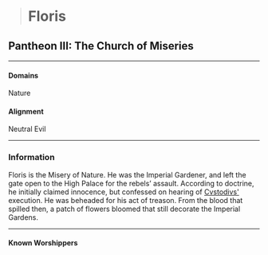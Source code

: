 ># Floris

## Pantheon III: The Church of Miseries  

***

#### Domains 

Nature

#### Alignment

Neutral Evil

***

### Information

Floris is the Misery of Nature. He was the Imperial Gardener, and left the gate open to the High Palace for the rebels’ assault. According to doctrine, he initially claimed innocence, but confessed on hearing of [Cvstodivs'](Cvstodivs.md) execution. He was beheaded for his act of treason. From the blood that spilled then, a patch of flowers bloomed that still decorate the Imperial Gardens.

***

#### Known Worshippers
